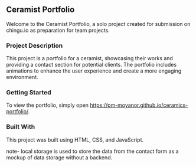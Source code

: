 
## Ceramist Portfolio

Welcome to the Ceramist Portfolio, a solo project created for submission on chingu.io as preparation for team projects.

### Project Description

This project is a portfolio for a ceramist, showcasing their works and providing a contact section for potential clients. The portfolio includes animations to enhance the user experience and create a more engaging environment.


### Getting Started

To view the portfolio, simply open https://pm-moyanor.github.io/ceramics-portfolio/.

### Built With

This project was built using HTML, CSS, and JavaScript. 

note- local storage is used to store the data from the contact form as a mockup of data storage without a backend.